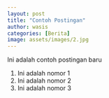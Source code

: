 ```yaml
---
layout: post
title: "Contoh Postingan"
author: wasis
categories: [Berita]
image: assets/images/2.jpg
---
```


Ini adalah contoh postingan baru

1. Ini adalah nomor 1
2. Ini adalah nomor 2
3. Ini adalah nomor 3
